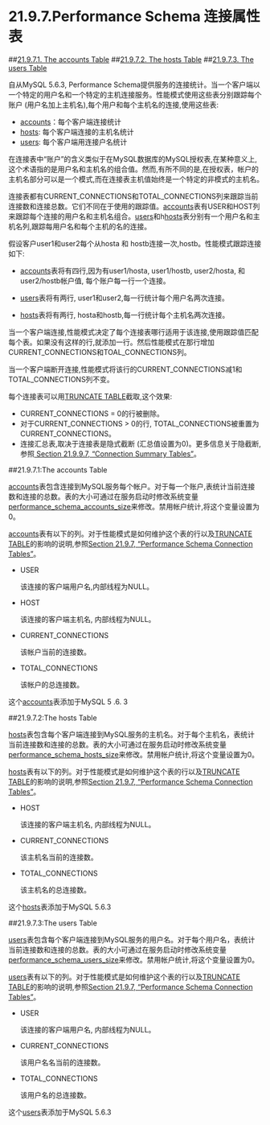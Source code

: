 # 21.9.7.Performance Schema 连接属性表

##[21.9.7.1. The accounts Table](./21.09.07_Performance_Schema_Connection_Tables.md#21.09.07.01)
##[21.9.7.2. The hosts Table](./21.09.07_Performance_Schema_Connection_Tables.md#21.09.07.02)
##[21.9.7.3. The users Table](./21.09.07_Performance_Schema_Connection_Tables.md#21.09.07.03)



自从MySQL 5.6.3, Performance Schema提供服务的连接统计。当一个客户端以一个特定的用户名和一个特定的主机连接服务。性能模式使用这些表分别跟踪每个账户 (用户名加上主机名),每个用户和每个主机名的连接,使用这些表:

- [accounts](./21.09.07_Performance_Schema_Connection_Tables.md#21.09.07.01)：每个客户端连接统计
- [hosts](./21.09.07_Performance_Schema_Connection_Tables.md#21.09.07.02): 每个客户端连接的主机名统计
- [users](./21.09.07_Performance_Schema_Connection_Tables.md#21.09.07.03): 每个客户端用连接户名统计

在连接表中“账户”的含义类似于在MySQL数据库的MySQL授权表,在某种意义上,这个术语指的是用户名和主机名的组合值。然而,有所不同的是,在授权表，帐户的主机名部分可以是一个模式,而在连接表主机值始终是一个特定的非模式的主机名。　　　　

连接表都有CURRENT\_CONNECTIONS和TOTAL\_CONNECTIONS列来跟踪当前连接数和连接总数。它们不同在于使用的跟踪值。[accounts](./21.09.07_Performance_Schema_Connection_Tables.md#21.09.07.01)表有USER和HOST列来跟踪每个连接的用户名和主机名组合。[users](./21.09.07_Performance_Schema_Connection_Tables.md#21.09.07.03)和h[hosts](./21.09.07_Performance_Schema_Connection_Tables.md#21.09.07.02)表分别有一个用户名和主机名列,跟踪每用户名和每个主机的名的连接。

假设客户user1和user2每个从hosta 和 hostb连接一次,hostb。性能模式跟踪连接如下:

- [accounts](./21.09.07_Performance_Schema_Connection_Tables.md#21.09.07.01)表将有四行,因为有user1/hosta, user1/hostb, user2/hosta, 和 user2/hostb帐户值, 每个账户每一行一个连接。

- [users](./21.09.07_Performance_Schema_Connection_Tables.md#21.09.07.03)表将有两行, user1和user2,每一行统计每个用户名两次连接。

- [hosts](./21.09.07_Performance_Schema_Connection_Tables.md#21.09.07.02)表将有两行, hosta和hostb,每一行统计每个主机名两次连接。

当一个客户端连接,性能模式决定了每个连接表哪行适用于该连接,使用跟踪值匹配每个表。如果没有这样的行,就添加一行。然后性能模式在那行增加CURRENT\_CONNECTIONS和TOAL\_CONNECTIONS列。

当一个客户端断开连接,性能模式将该行的CURRENT\_CONNECTIONS减1和TOTAL\_CONNECTIONS列不变。　　　　

每个连接表可以用[TRUNCATE TABLE][13.01.33]截取,这个效果:

- CURRENT\_CONNECTIONS = 0的行被删除。
- 对于CURRENT\_CONNECTIONS > 0的行, TOTAL\_CONNECTIONS被重置为CURRENT\_CONNECTIONS。 
- 连接汇总表,取决于连接表是隐式截断 (汇总值设置为0)。更多信息关于隐截断,参照[ Section 21.9.9.7, “Connection Summary Tables”](./21.09.09_Performance_Schema_Summary_Tables.md#21.09.09.07)。

##<a name="21.09.07.01">21.9.7.1:The accounts Table</a>

[accounts](./21.09.07_Performance_Schema_Connection_Tables.md#21.09.07.01)表包含连接到MySQL服务每个帐户。对于每一个账户,表统计当前连接数和连接的总数。表的大小可通过在服务启动时修改系统变量[performance_schema_accounts_size](./21.12.00_Performance_Schema_System_Variables.md)来修改。禁用帐户统计,将这个变量设置为0。　　　　

[accounts](./21.09.07_Performance_Schema_Connection_Tables.md#21.09.07.01)表有以下的列。对于性能模式是如何维护这个表的行以及[TRUNCATE TABLE][13.01.33]的影响的说明,参照[Section 21.9.7, “Performance Schema Connection Tables”](./21.09.07_Performance_Schema_Connection_Tables.md)。


- USER
	
	该连接的客户端用户名,内部线程为NULL。


- HOST

	该连接的客户端主机名, 内部线程为NULL。



- CURRENT_CONNECTIONS

	该帐户当前的连接数。



- TOTAL_CONNECTIONS

	该帐户的总连接数。

这个[accounts](./21.09.07_Performance_Schema_Connection_Tables.md#21.09.07.01)表添加于MySQL 5 .6. 3

##<a name="21.09.07.02">21.9.7.2:The hosts Table</a>

[hosts](./21.09.07_Performance_Schema_Connection_Tables.md#21.09.07.02)表包含每个客户端连接到MySQL服务的主机名。对于每个主机名，表统计当前连接数和连接的总数。表的大小可通过在服务启动时修改系统变量[performance_schema_hosts_size](./21.12.00_Performance_Schema_System_Variables.md)来修改。禁用帐户统计,将这个变量设置为0。　　　　

[hosts](./21.09.07_Performance_Schema_Connection_Tables.md#21.09.07.02)表有以下的列。对于性能模式是如何维护这个表的行以及[TRUNCATE TABLE][13.01.33]的影响的说明,参照[Section 21.9.7, “Performance Schema Connection Tables”](./21.09.07_Performance_Schema_Connection_Tables.md)。



- HOST

	该连接的客户端主机名, 内部线程为NULL。

- CURRENT\_CONNECTIONS

	该主机名当前的连接数。

- TOTAL\_CONNECTIONS

	该主机名的总连接数。

这个[hosts](./21.09.07_Performance_Schema_Connection_Tables.md#21.09.07.02)表添加于MySQL 5.6.3

##<a name="21.09.07.03">21.9.7.3:The users Table</a>

[users](./21.09.07_Performance_Schema_Connection_Tables.md#21.09.07.03)表包含每个客户端连接到MySQL服务的用户名。对于每个用户名，表统计当前连接数和连接的总数。表的大小可通过在服务启动时修改系统变量[performance_schema_users_size](./21.12.00_Performance_Schema_System_Variables.md)来修改。禁用帐户统计,将这个变量设置为0。　　　　

[users](./21.09.07_Performance_Schema_Connection_Tables.md#21.09.07.03)表有以下的列。对于性能模式是如何维护这个表的行以及[TRUNCATE TABLE][13.01.33]的影响的说明,参照[Section 21.9.7, “Performance Schema Connection Tables”](./21.09.07_Performance_Schema_Connection_Tables.md)。

- USER

	该连接的客户端用户名, 内部线程为NULL。

- CURRENT\_CONNECTIONS

	该用户名名当前的连接数。

- TOTAL\_CONNECTIONS

	该用户名的总连接数。

这个[users](./21.09.07_Performance_Schema_Connection_Tables.md#21.09.07.03)表添加于MySQL 5.6.3

[13.01.33]:../Chapter_13/13.01.33_TRUNCATE_TABLE_Syntax.md